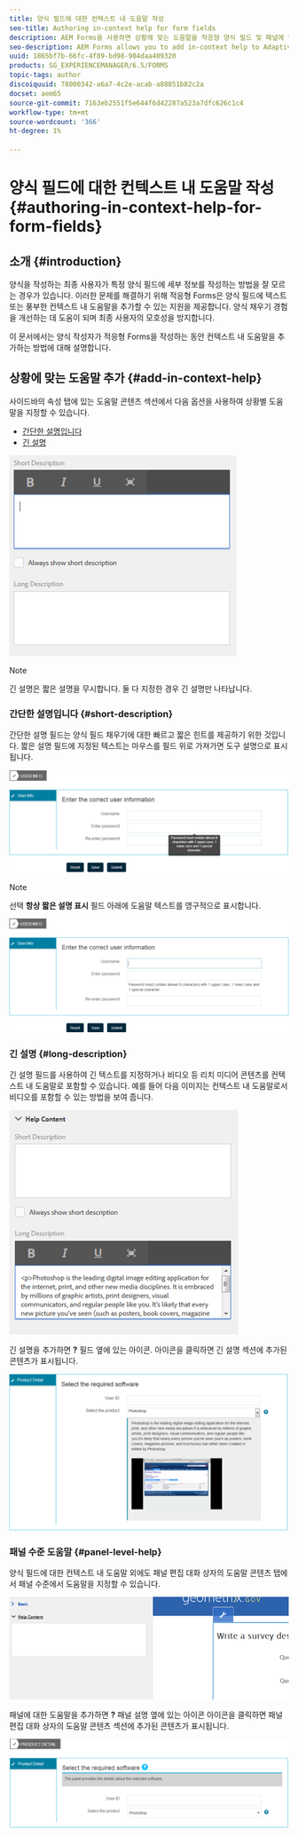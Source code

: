 ```yaml
---
title: 양식 필드에 대한 컨텍스트 내 도움말 작성
seo-title: Authoring in-context help for form fields
description: AEM Forms을 사용하면 상황에 맞는 도움말을 적응형 양식 필드 및 패널에 텍스트나 비디오를 비롯한 리치 미디어로 추가할 수 있습니다.
seo-description: AEM Forms allows you to add in-context help to Adaptive Form fields and panels, as text or rich media, including videos.
uuid: 1865bf7b-66fc-4f89-bd98-904daa409320
products: SG_EXPERIENCEMANAGER/6.5/FORMS
topic-tags: author
discoiquuid: 78000342-a6a7-4c2e-acab-a88851b82c2a
docset: aem65
source-git-commit: 7163eb2551f5e644f6d42287a523a7dfc626c1c4
workflow-type: tm+mt
source-wordcount: '366'
ht-degree: 1%

---
```



# 양식 필드에 대한 컨텍스트 내 도움말 작성{#authoring-in-context-help-for-form-fields}

## 소개 {#introduction}

양식을 작성하는 최종 사용자가 특정 양식 필드에 세부 정보를 작성하는 방법을 잘 모르는 경우가 있습니다. 이러한 문제를 해결하기 위해 적응형 Forms은 양식 필드에 텍스트 또는 풍부한 컨텍스트 내 도움말을 추가할 수 있는 지원을 제공합니다. 양식 채우기 경험을 개선하는 데 도움이 되며 최종 사용자의 모호성을 방지합니다.

이 문서에서는 양식 작성자가 적응형 Forms을 작성하는 동안 컨텍스트 내 도움말을 추가하는 방법에 대해 설명합니다.

## 상황에 맞는 도움말 추가 {#add-in-context-help}

사이드바의 속성 탭에 있는 도움말 콘텐츠 섹션에서 다음 옵션을 사용하여 상황별 도움말을 지정할 수 있습니다.

* [간단한 설명입니다](authoring-in-field-help.md#p-short-description-p)
* [긴 설명](authoring-in-field-help.md#p-long-description-p)

![양식 필드에 대한 컨텍스트 내 도움말](assets/descriptions.png)

>[!NOTE]
>
>긴 설명은 짧은 설명을 무시합니다. 둘 다 지정한 경우 긴 설명만 나타납니다.

### 간단한 설명입니다 {#short-description}

간단한 설명 필드는 양식 필드 채우기에 대한 빠르고 짧은 힌트를 제공하기 위한 것입니다. 짧은 설명 필드에 지정된 텍스트는 마우스를 필드 위로 가져가면 도구 설명으로 표시됩니다.

![양식 필드에 대한 내부 도움말을 추가하는 방법에 대한 간략한 설명](assets/tooltip.png)

>[!NOTE]
>
>선택 **항상 짧은 설명 표시** 필드 아래에 도움말 텍스트를 영구적으로 표시합니다.

![필드 아래의 짧은 컨텍스트 내 도움말](assets/short1.png)

### 긴 설명 {#long-description}

긴 설명 필드를 사용하여 긴 텍스트를 지정하거나 비디오 등 리치 미디어 콘텐츠를 컨텍스트 내 도움말로 포함할 수 있습니다. 예를 들어 다음 이미지는 컨텍스트 내 도움말로서 비디오를 포함할 수 있는 방법을 보여 줍니다.

![양식 필드에 대한 컨텍스트 내 도움말로 리치 미디어 추가](assets/long-descriptions.png)

긴 설명을 추가하면 **?** 필드 옆에 있는 아이콘. 아이콘을 클릭하면 긴 설명 섹션에 추가된 콘텐츠가 표시됩니다.

![리치 미디어 컨텍스트 내 도움말의 예](assets/photoshop.png)

### 패널 수준 도움말 {#panel-level-help}

양식 필드에 대한 컨텍스트 내 도움말 외에도 패널 편집 대화 상자의 도움말 콘텐츠 탭에서 패널 수준에서 도움말을 지정할 수 있습니다.

![양식 패널에 대한 컨텍스트 내 도움말 추가](assets/panel-level-help.png)

패널에 대한 도움말을 추가하면 **?** 패널 설명 옆에 있는 아이콘 아이콘을 클릭하면 패널 편집 대화 상자의 도움말 콘텐츠 섹션에 추가된 콘텐츠가 표시됩니다.

![양식 패널 수준의 컨텍스트 내 도움말 예제](assets/photoshop-1.png)

